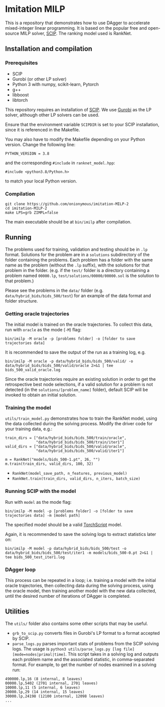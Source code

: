 # Imitation MILP

This is a repository that demonstrates how to use DAgger to accelerate mixed-integer linear programming. It is based on the popular free and open-source MILP solver, [SCIP](https://scip.zib.de/). The ranking model used is RankNet.

## Installation and compilation

### Prerequisites

* SCIP
* Gurobi (or other LP solver)
* Python 3 with numpy, scikit-learn, Pytorch
* g++ 
* libboost
* libtorch

This repository requires an installation of [SCIP](https://scip.zib.de/). We use [Gurobi](https://www.gurobi.com/) as the LP solver, although other LP solvers can be used.

Ensure that the environment variable `SCIPDIR` is set to your SCIP installation, since it is referenced in the Makefile.

You may also have to modify the Makefile depending on your Python version. Change the following line:
```
PYTHON_VERSION = 3.8
```

and the corresponding `#include` in `ranknet_model.hpp`:
```
#include <python3.8/Python.h>
```

to match your local Python version.

### Compilation

```
git clone https://github.com/onionymous/imitation-MILP-2
cd imitation-MILP-2
make LPS=grb ZIMPL=false
```

The main executable should be at `bin/imilp` after compilation.

## Running

The problems used for training, validation and testing should be in `.lp` format. Solutions for the problem are in a `solutions` subdirectory of the folder containing the problems. Each problem has a folder with the same name as the problem (without the `.lp` suffix), with the solutions for that problem in the folder. (e.g. if the `test/` folder is a directory containing a problem named `00000.lp`, `test/solutions/00000/00000.sol` is the solution to that problem.)

Please see the problems in the `data/` folder (e.g. `data/hybrid_bids/bids_500/test`) for an example of the data format and folder structure. 

### Getting oracle trajectories

The initial model is trained on the oracle trajectories. To collect this data, run with `oracle` as the mode (`-M`) flag:
```
bin/imilp -M oracle -p [problems folder] -o [folder to save trajectories data]
```

It is recommended to save the output of the run as a training log, e.g.
```
bin/imilp -M oracle -p data/hybrid_bids/bids_500/valid/ -o data/hybrid_bids/bids_500/valid/oracle 2>&1 | tee bids_500_valid_oracle.log
```

Since the oracle trajectories require an existing solution in order to get the retrospective best node selections, if a valid solution for a problem is not detected (in the `solutions/[problem_name]` folder), default SCIP will be invoked to obtain an initial solution.


### Training the model
`utils/train_model.py` demonstrates how to train the RankNet model, using the data collected during the solving process. Modify the driver code for your training data, e.g.:

```
train_dirs = ["data/hybrid_bids/bids_500/train/oracle",
              "data/hybrid_bids/bids_500/train/iter1"]
valid_dirs = ["data/hybrid_bids/bids_500/valid/oracle",
              "data/hybrid_bids/bids_500/valid/iter1"]

m = RankNet("models/bids_500-1.pt", 26, "")
m.train(train_dirs, valid_dirs, 100, 32)
```

* `RankNet(model_save_path, n_features, previous_model)`
* `RankNet.train(train_dirs, valid_dirs, n_iters, batch_size)`


### Running SCIP with the model
Run with `model` as the mode flag:
```
bin/imilp -M model -p [problems folder] -o [folder to save trajectories data] -m [model path]
```

The specified model should be a valid [TorchScript](https://pytorch.org/docs/stable/jit.html) model.

Again, it is recommended to save the solving logs to extract statistics later on:
```
bin/imilp -M model -p data/hybrid_bids/bids_500/test -o data/hybrid_bids/bids_500/test/iter1 -m models/bids_500-0.pt 2>&1 | tee bids_500_test_iter1.log
```

### DAgger loop
This process can be repeated in a loop; i.e. training a model with the initial oracle trajectories, then collecting data during the solving process, using the oracle model, then training another model with the new data collected, until the desired number of iterations of DAgger is completed.

## Utilities

The `utils/` folder also contains some other scripts that may be useful.

* `grb_to_scip.py` converts files in Gurobi's LP format to a format accepted by SCIP.
* `parse_logs.py` parses important stats of problems from the SCIP solving logs. The usage is `python3 utils/parse_logs.py [log file] [mode=nodes|primal|time]`. This script takes in a solving log and outputs each problem name and the associated statistic, in comma-separated format. For example, to get the number of nodes examined in a solving run:
```
490000.lp,16 (8 internal, 8 leaves)
00000.lp,5402 (2701 internal, 2701 leaves)
10000.lp,11 (5 internal, 6 leaves)
20000.lp,29 (14 internal, 15 leaves)
30000.lp,24198 (12100 internal, 12098 leaves)
...
```